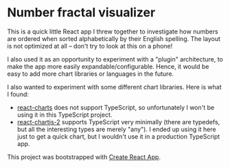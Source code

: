 # Number fractal visualizer

This is a quick little React app I threw together to investigate how numbers are ordered when sorted alphabetically by their English spelling. The layout is not optimized at all – don't try to look at this on a phone!

I also used it as an opportunity to experiment with a "plugin" architecture, to make the app more easily expandable/configurable. Hence, it would be easy to add more chart libraries or languages in the future.

I also wanted to experiment with some different chart libraries. Here is what I found:

- [react-charts](https://react-charts.tanstack.com/) does not support TypeScript, so unfortunately I won't be using it in this TypeScript project.
- [react-chartjs-2](https://www.npmjs.com/package/react-chartjs-2) supports TypeScript very minimally (there are typedefs, but all the interesting types are merely "any"). I ended up using it here just to get a quick chart, but I wouldn't use it in a production TypeScript app.

This project was bootstrapped with [Create React App](https://github.com/facebook/create-react-app).
